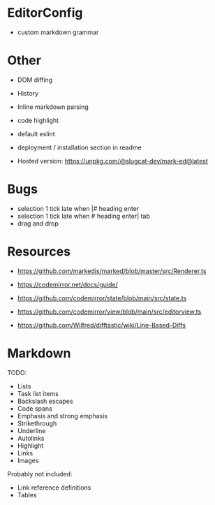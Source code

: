 # EditorConfig
- custom markdown grammar

# Other
- DOM diffing
- History
- Inline markdown parsing
- code highlight

- default eslint

- deployment / installation section in readme
- Hosted version: https://unpkg.com/@slugcat-dev/mark-ed@latest

# Bugs
- selection 1 tick late when |# heading enter
- selection 1 tick late when # heading enter| tab
- drag and drop

# Resources
- https://github.com/markedjs/marked/blob/master/src/Renderer.ts

- https://codemirror.net/docs/guide/
- https://github.com/codemirror/state/blob/main/src/state.ts
- https://github.com/codemirror/view/blob/main/src/editorview.ts

- https://github.com/Wilfred/difftastic/wiki/Line-Based-Diffs

# Markdown
TODO:
- Lists
- Task list items
- Backslash escapes
- Code spans
- Emphasis and strong emphasis
- Strikethrough
- Underline
- Autolinks
- Highlight
- Links
- Images

Probably not included:
- Link reference definitions
- Tables
